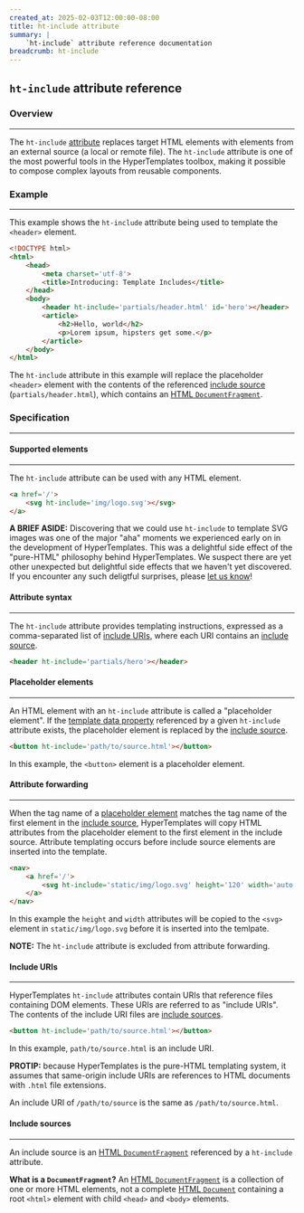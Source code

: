 ```yaml
---
created_at: 2025-02-03T12:00:00-08:00
title: ht-include attribute
summary: |
    `ht-include` attribute reference documentation
breadcrumb: ht-include
---
```


## `ht-include` attribute reference

<auto-toc selectors='h3,h4,h5,h6'></auto-toc>

### Overview
------------

The `ht-include` [attribute] replaces target HTML elements with elements from an external source (a local or remote file).
The `ht-include` attribute is one of the most powerful tools in the HyperTemplates toolbox, making it possible to compose complex layouts from reusable components.

### Example
-----------

This example shows the `ht-include` attribute being used to template the `<header>` element.

<code-snippet ht-block filename='layout.html' highlight='8' with-line-numbers>

```html
<!DOCTYPE html>
<html>
    <head>
        <meta charset='utf-8'>
        <title>Introducing: Template Includes</title>
    </head>
    <body>
        <header ht-include='partials/header.html' id='hero'></header>
        <article>
            <h2>Hello, world</h2>
            <p>Lorem ipsum, hipsters get some.</p>
        </article>
    </body>
</html>
```

</code-snippet>

The `ht-include` attribute in this example will replace the placeholder `<header>` element with the contents of the referenced [include source](#include-sources) (`partials/header.html`), which contains an [HTML `DocumentFragment`].

### Specification
-----------------

#### Supported elements
-----------------------

The `ht-include` attribute can be used with any HTML element.

```html
<a href='/'>
    <svg ht-include='img/logo.svg'></svg>
</a>
```

<doc-quote ht-block info>

**A BRIEF ASIDE:** Discovering that we could use `ht-include` to template SVG images was one of the major "aha" moments we experienced early on in the development of HyperTemplates.
This was a delightful side effect of the "pure-HTML" philosophy behind HyperTemplates.
We suspect there are yet other unexpected but delightful side effects that we haven't yet discovered. 
If you encounter any such deligtful surprises, please [let us know](https://hypertexting.community/)!

</doc-quote>


#### Attribute syntax
---------------------

The `ht-include` attribute provides templating instructions, expressed as a comma-separated list of [include URIs](#include-uris), where each URI contains an [include source](#include-sources). 

```html
<header ht-include='partials/hero'></header>
```

#### Placeholder elements
-------------------------

An HTML element with an `ht-include` attribute is called a "placeholder element".
If the [template data property] referenced by a given `ht-include` attribute exists, the placeholder element is replaced by the [include source](#include-sources).

```html
<button ht-include='path/to/source.html'></button>
```

In this example, the `<button>` element is a placeholder element.

#### Attribute forwarding
-------------------------

When the tag name of a [placeholder element](#placeholder-element) matches the tag name of the first element in the [include source](#include-sources), HyperTemplates will copy HTML attributes from the placeholder element to the first element in the include source.
Attribute templating occurs before include source elements are inserted into the template.

```html
<nav>
    <a href='/'>
        <svg ht-include='static/img/logo.svg' height='120' width='auto'></svg>
    </a>
</nav>
```

In this example the `height` and `width` attributes will be copied to the `<svg>` element in `static/img/logo.svg` before it is inserted into the temlpate.

<doc-quote ht-block notice>

**NOTE:** The `ht-include` attribute is excluded from attribute forwarding.

</doc-quote>

#### Include URIs
-----------------

HyperTemplates `ht-include` attributes contain URIs that reference files containing DOM elements.
These URIs are referred to as "include URIs".
The contents of the include URI files are [include sources](#include-sources).

```html
<button ht-include='path/to/source.html'></button>
```

In this example, `path/to/source.html` is an include URI.

<doc-quote ht-block>

**PROTIP:** because HyperTemplates is the pure-HTML templating system, it assumes that same-origin include URIs are references to HTML documents with `.html` file extensions.

An include URI of `/path/to/source` is the same as `/path/to/source.html`.

</doc-quote>


#### Include sources
--------------------

An include source is an [HTML `DocumentFragment`] referenced by a `ht-include` attribute.

<doc-quote ht-block notice>

**What is a `DocumentFragment`?** An [HTML `DocumentFragment`] is a collection of one or more HTML elements, not a complete [HTML `Document`] containing a root `<html>` element with child `<head>` and `<body>` elements.

</doc-quote>


<!-- Links -->
[attribute]: https://developer.mozilla.org/en-US/docs/Web/HTML/Attributes
[template data]: /docs/reference/core/data/
[template data property]: /docs/reference/core/data/#template-data-property
[template data properties]: /docs/reference/core/data/#template-data-property
[attribute syntax]: #attribute-syntax
[HTML `DocumentFragment`]: https://developer.mozilla.org/en-US/docs/Web/API/DocumentFragment
[HTML `Document`]: https://developer.mozilla.org/en-US/docs/Web/API/Document
